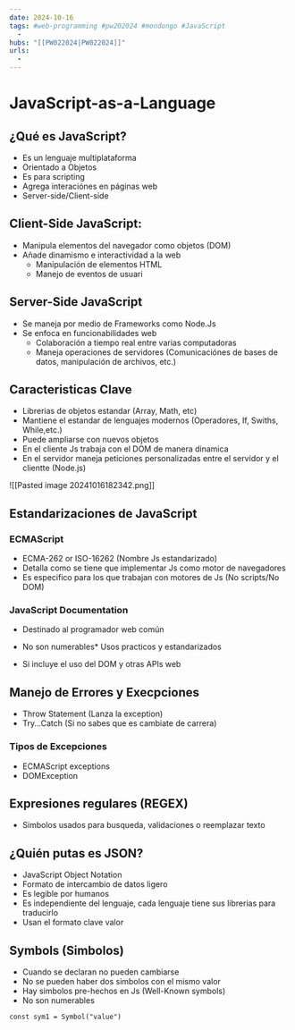 ```yaml
---
date: 2024-10-16
tags: #web-programming #pw202024 #mondongo #JavaScript
  -
hubs: "[[PW022024|PW022024]]"
urls:
  -
---
```


# JavaScript-as-a-Language


## ¿Qué es JavaScript?

* Es un lenguaje multiplataforma
* Orientado a Objetos
* Es para scripting
* Agrega interaciónes en páginas web
* Server-side/Client-side

## Client-Side JavaScript:

* Manipula elementos del navegador como objetos (DOM)
* Añade dinamismo e interactividad a la web
    * Manipulación de elementos HTML
    * Manejo de eventos de usuari

## Server-Side JavaScript

* Se maneja por medio de Frameworks como Node.Js
* Se enfoca en funcionabilidades web
    * Colaboración a tiempo real entre varias computadoras
    * Maneja operaciones de servidores (Comunicaciónes de bases de datos, manipulación de archivos, etc.)

## Caracteristicas Clave

* Librerias de objetos estandar (Array, Math, etc)
* Mantiene el estandar de lenguajes modernos (Operadores, If, Swiths, While,etc.)
* Puede ampliarse con nuevos objetos
* En el cliente Js trabaja con el DOM de manera dinamica
* En el servidor maneja peticiones personalizadas entre el servidor y el clientte (Node.js)

![[Pasted image 20241016182342.png]]

## Estandarizaciones de JavaScript

### ECMAScript

* ECMA-262 or ISO-16262 (Nombre Js estandarizado)
* Detalla como se tiene que implementar Js como motor de navegadores
* Es especifico para los que trabajan con motores de Js (No scripts/No DOM)

### JavaScript Documentation

* Destinado al programador web común

* No son numerables* Usos practicos y estandarizados
* Si incluye el uso del DOM y otras APIs web

## Manejo de Errores y Execpciones
* Throw Statement  (Lanza la exception)
* Try...Catch (Si no sabes que es cambiate de carrera)
### Tipos de Excepciones
* ECMAScript exceptions
* DOMException

## Expresiones regulares (REGEX)

* Simbolos usados para busqueda, validaciones o reemplazar texto

## ¿Quién putas es JSON?

* JavaScript Object Notation
* Formato de intercambio de datos ligero
* Es legible por humanos
* Es independiente del lenguaje, cada lenguaje tiene sus librerias para traducirlo
* Usan el formato clave valor

## Symbols (Simbolos)

* Cuando se declaran no pueden cambiarse
* No se pueden haber dos simbolos con el mismo valor
* Hay simbolos pre-hechos en Js (Well-Known symbols)
* No son numerables

```Js
const sym1 = Symbol("value")
```
